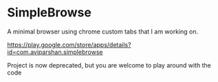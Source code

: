 # SimpleBrowse

A minimal browser using chrome custom tabs that I am working on. 

https://play.google.com/store/apps/details?id=com.aviparshan.simplebrowse



Project is now deprecated, but you are welcome to play around with the code
